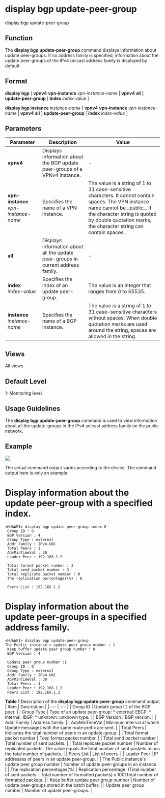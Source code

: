 display bgp update-peer-group
=============================

display bgp update-peer-group

Function
--------



The **display bgp update-peer-group** command displays information about update peer-groups. If no address family is specified, information about the update peer-groups of the IPv4 unicast address family is displayed by default.




Format
------

**display bgp** [ **vpnv4** **vpn-instance** *vpn-instance-name* | **vpnv4** **all** ] **update-peer-group** [ **index** *index-value* ]

**display bgp instance** *instance-name* [ **vpnv4** **vpn-instance** *vpn-instance-name* | **vpnv4** **all** ] **update-peer-group** [ **index** *index-value* ]


Parameters
----------

| Parameter | Description | Value |
| --- | --- | --- |
| **vpnv4** | Displays information about the BGP update peer-groups of a VPNv4 instance. | - |
| **vpn-instance** *vpn-instance-name* | Specifies the name of a VPN instance. | The value is a string of 1 to 31 case-sensitive characters. It cannot contain spaces. The VPN instance name cannot be \_public\_. If the character string is quoted by double quotation marks, the character string can contain spaces. |
| **all** | Displays information about all the update peer-groups in current address family. | - |
| **index** *index-value* | Specifies the index of an update peer-group. | The value is an integer that ranges from 0 to 65535. |
| **instance** *instance-name* | Specifies the name of a BGP instance. | The value is a string of 1 to 31 case-sensitive characters without spaces. When double quotation marks are used around the string, spaces are allowed in the string. |



Views
-----

All views


Default Level
-------------

1: Monitoring level


Usage Guidelines
----------------

The **display bgp update-peer-group** command is used to view information about all the update-groups in the IPv4 unicast address family on the public network.


Example
-------

![](../public_sys-resources/note_3.0-en-us.png) 

The actual command output varies according to the device. The command output here is only an example.


# Display information about the update peer-group with a specified index.
```
<HUAWEI> display bgp update-peer-group index 0
 Group ID : 0
 BGP Version : 4
 Group Type : external
 Addr Family : IPv4-UNC
 Total Peers : 1
 AdvMinTimeVal : 30
 Leader Peer : 192.168.1.2

 Total format packet number : 3
 Total send packet number : 3
 Total replicate packet number : 0
 The replication percentages(%) : 0

 Peers List : 192.168.1.2

```

# Display information about the update peer-groups in a specified address family.
```
<HUAWEI> display bgp update-peer-group
The Public instance's update peer group number : 1
 Keep buffer update peer group number : 0
 BGP Version : 4

 Update peer group number :1 
 Group ID : 0 
 Group Type : external 
 Addr Family : IPv4-UNC 
 AdvMinTimeVal : 30 
 Total Peers : 1 
 Leader Peer : 192.168.1.2 
 Peers List : 192.168.1.2

```

**Table 1** Description of the **display bgp update-peer-group** command output
| Item | Description |
| --- | --- |
| Group ID | Update group ID of the BGP peer. |
| Group Type | Type of an update peer-group:   * external: EBGP. * internal: IBGP. * unknown: unknown type. |
| BGP Version | BGP version. |
| Addr Family | Address family. |
| AdvMinTimeVal | Minimum interval at which Update messages with the same route prefix are sent. |
| Total Peers | Indicates the total number of peers in an update-group. |
| Total format packet number | Total format packet number. |
| Total send packet number | Total number of sent packets. |
| Total replicate packet number | Number of replicated packets. The value equals the total number of sent packets minus the total number of packets. |
| Peers List | List of peers. |
| Leader Peer | IP addresses of peers in an update peer-group. |
| The Public instance's update peer group number | Number of update peer-groups in an instance. |
| The replication percentages(%) | Replication percentage: (Total number of sent packets - Total number of formatted packets) x 100/Total number of formatted packets. |
| Keep buffer update peer group number | Number of update peer-groups stored in the batch buffer. |
| Update peer group number | Number of update peer-groups. |